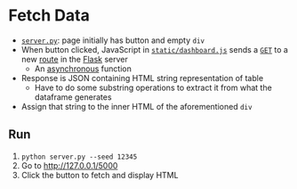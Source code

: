 # Fetch Data

-   [`server.py`](./server.py): page initially has button and empty `div`
-   When button clicked, JavaScript in [`static/dashboard.js`](static/dashboard.js)
    sends a [`GET`](g:http-get) to a new [route](g:route) in the [Flask][flask] server
    -   An [asynchronous](g:async-operation) function
-   Response is JSON containing HTML string representation of table
    -   Have to do some substring operations to extract it from what the dataframe generates
-   Assign that string to the inner HTML of the aforementioned `div`

## Run

1.  `python server.py --seed 12345`
1.  Go to <http://127.0.0.1/5000>
1.  Click the button to fetch and display HTML

[flask]: https://flask.palletsprojects.com/
